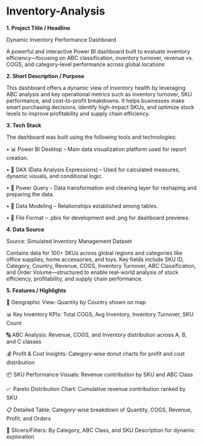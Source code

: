 # Inventory-Analysis

**1. Project Title / Headline**

Dynamic Inventory Performance Dashboard

A powerful and interactive Power BI dashboard built to evaluate inventory efficiency—focusing on ABC classification, inventory turnover, revenue vs. COGS, and category-level performance across global locations

**2. Short Description / Purpose**

This dashboard offers a dynamic view of inventory health by leveraging ABC analysis and key operational metrics such as inventory turnover, SKU performance, and cost-to-profit breakdowns. It helps businesses make smart purchasing decisions, identify high-impact SKUs, and optimize stock levels to improve profitability and supply chain efficiency.

**3. Tech Stack**

The dashboard was built using the following tools and technologies:

• 📊 Power BI Desktop – Main data visualization platform used for report creation.

• 🧠 DAX (Data Analysis Expressions) – Used for calculated measures, dynamic visuals, and conditional logic.

• 📂 Power Query – Data transformation and cleaning layer for reshaping and preparing the data.

• 📝 Data Modeling – Relationships established among tables.

• 📁 File Format – .pbix for development and .png for dashboard previews.

**4. Data Source**

Source: Simulated Inventory Management Dataset

Contains data for 100+ SKUs across global regions and categories like office supplies, home accessories, and toys. Key fields include SKU ID, Category, Country, Revenue, COGS, Inventory Turnover, ABC Classification, and Order Volume—structured to enable real-world analysis of stock efficiency, profitability, and supply chain performance.

**5. Features / Highlights**

📍 Geographic View: Quantity by Country shown on map

📊 Key Inventory KPIs: Total COGS, Avg Inventory, Inventory Turnover, SKU Count

🔠 ABC Analysis: Revenue, COGS, and Inventory distribution across A, B, and C classes

💰 Profit & Cost Insights: Category-wise donut charts for profit and cost distribution

📦 SKU Performance Visuals: Revenue contribution by SKU and ABC Class

📈 Pareto Distribution Chart: Cumulative revenue contribution ranked by SKU

📋 Detailed Table: Category-wise breakdown of Quantity, COGS, Revenue, Profit, and Orders

🎯 Slicers/Filters: By Category, ABC Class, and SKU Description for dynamic exploration

